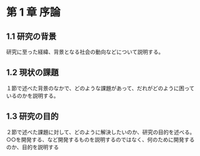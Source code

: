 # 第 1 章 序論

## 1.1 研究の背景

研究に至った経緯、背景となる社会の動向などについて説明する。

## 1.2 現状の課題

１節で述べた背景のなかで、どのような課題があって、だれがどのように困っているのかを説明する。

## 1.3 研究の目的

２節で述べた課題に対して、どのように解決したいのか、研究の目的を述べる。○○を開発する、など開発するものを説明するのではなく、何のために開発するのか、目的を説明する